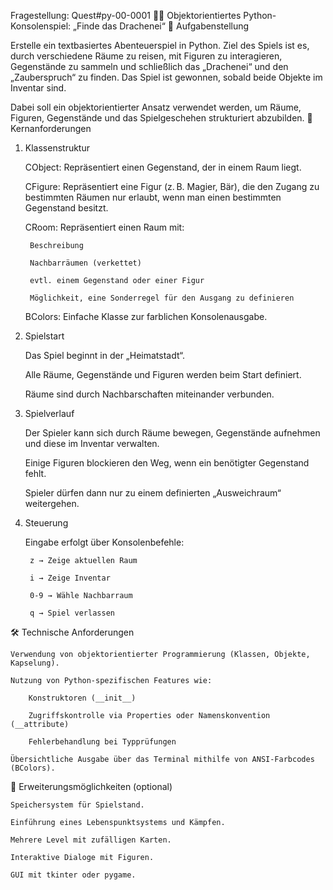 Fragestellung: Quest#py-00-0001
🧙‍♂️ Objektorientiertes Python-Konsolenspiel: „Finde das Drachenei“
🎯 Aufgabenstellung

Erstelle ein textbasiertes Abenteuerspiel in Python. Ziel des Spiels ist es, durch verschiedene Räume zu reisen, mit Figuren zu interagieren, Gegenstände zu sammeln und schließlich das „Drachenei“ und den „Zauberspruch“ zu finden. Das Spiel ist gewonnen, sobald beide Objekte im Inventar sind.

Dabei soll ein objektorientierter Ansatz verwendet werden, um Räume, Figuren, Gegenstände und das Spielgeschehen strukturiert abzubilden.
🧩 Kernanforderungen
1. Klassenstruktur

    CObject: Repräsentiert einen Gegenstand, der in einem Raum liegt.

    CFigure: Repräsentiert eine Figur (z. B. Magier, Bär), die den Zugang zu bestimmten Räumen nur erlaubt, wenn man einen bestimmten Gegenstand besitzt.

    CRoom: Repräsentiert einen Raum mit:

        Beschreibung

        Nachbarräumen (verkettet)

        evtl. einem Gegenstand oder einer Figur

        Möglichkeit, eine Sonderregel für den Ausgang zu definieren

    BColors: Einfache Klasse zur farblichen Konsolenausgabe.

2. Spielstart

    Das Spiel beginnt in der „Heimatstadt“.

    Alle Räume, Gegenstände und Figuren werden beim Start definiert.

    Räume sind durch Nachbarschaften miteinander verbunden.

3. Spielverlauf

    Der Spieler kann sich durch Räume bewegen, Gegenstände aufnehmen und diese im Inventar verwalten.

    Einige Figuren blockieren den Weg, wenn ein benötigter Gegenstand fehlt.

    Spieler dürfen dann nur zu einem definierten „Ausweichraum“ weitergehen.

4. Steuerung

    Eingabe erfolgt über Konsolenbefehle:

        z → Zeige aktuellen Raum

        i → Zeige Inventar

        0-9 → Wähle Nachbarraum

        q → Spiel verlassen

🛠️ Technische Anforderungen

    Verwendung von objektorientierter Programmierung (Klassen, Objekte, Kapselung).

    Nutzung von Python-spezifischen Features wie:

        Konstruktoren (__init__)

        Zugriffskontrolle via Properties oder Namenskonvention (__attribute)

        Fehlerbehandlung bei Typprüfungen

    Übersichtliche Ausgabe über das Terminal mithilfe von ANSI-Farbcodes (BColors).

🚀 Erweiterungsmöglichkeiten (optional)

    Speichersystem für Spielstand.

    Einführung eines Lebenspunktsystems und Kämpfen.

    Mehrere Level mit zufälligen Karten.

    Interaktive Dialoge mit Figuren.

    GUI mit tkinter oder pygame.
